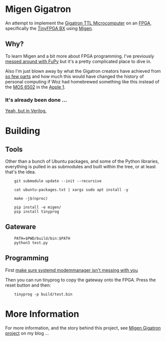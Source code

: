 # Migen Gigatron

An attempt to implement the
[Gigatron TTL Microcomputer](https://gigatron.io/)
on an
[FPGA](https://en.wikipedia.org/wiki/Field-programmable_gate_array), specifically the
[TinyFPGA BX](https://tinyfpga.com/bx/guide.html) using 
[Migen](https://m-labs.hk/migen/).

## Why?

To learn Migen and a bit more about FPGA programming. I've previously
[messed around with FuPy](https://nick.zoic.org/art/fupy-micropython-for-fpga/)
but it's a pretty complicated place to dive in.

Also I'm just blown away by what the Gigatron creators have achieved from
[so few parts](doc/Schematics.pdf)
and how much this would have changed the history of personal computing
if Woz had homebrewed something like this instead of the 
[MOS 6502](https://en.wikipedia.org/wiki/MOS_Technology_6502) in the 
[Apple 1](https://en.wikipedia.org/wiki/Apple_I).

### It's already been done ...

[Yeah, but in Verilog.](https://github.com/menloparkinnovation/menlo_gigatron)

# Building

## Tools

Other than a bunch of Ubuntu packages, and some of the Python libraries, 
everything is pulled in as submodules and built within the tree, or at least that's the idea.

```
    git submodule update --init --recursive

    cat ubuntu-packages.txt | xargs sudo apt install -y

    make -j$(nproc)

    pip install -e migen/
    pip install tinyprog
```

## Gateware

```
    PATH=$PWD/build/bin:$PATH 
    python3 test.py
```

## Programming

First [make sure systemd modemmanager isn't messing with you](https://nick.zoic.org/art/failed-to-set-dtr-rts-systemd-modemmanager/) 

Then you can run tinyprog to copy the gateway onto the FPGA.  Press the reset button and then:

```
    tinyprog -p build/test.bin
```

# More Information

For more information, and the story behind this project, see [Migen Gigatron project](https://nick.zoic.org/art/migen-gigatron/)
on my blog ... 
